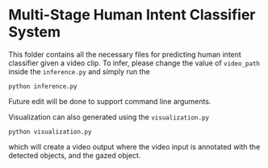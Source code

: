 # Multi-Stage Human Intent Classifier System
This folder contains all the necessary files for predicting human intent classifier given a video clip.
To infer, please change the value of `video_path` inside the `inference.py` and simply run the 
```
python inference.py
```
Future edit will be done to support command line arguments.

Visualization can also generated using the `visualization.py`
```
python visualization.py
```
which will create a video output where the video input is annotated with the detected objects, and the gazed object.
